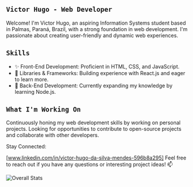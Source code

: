 ## `Victor Hugo - Web Developer` ##
Welcome! 
I'm Victor Hugo, an aspiring Information Systems student based in Palmas, Paraná, Brazil, with a strong foundation in web development. I'm passionate about creating user-friendly and dynamic web experiences. 

## `Skills` ##
- ✨ Front-End Development: Proficient in HTML, CSS, and JavaScript.
- 🚀 Libraries & Frameworks: Building experience with React.js and eager to learn more.
- 🌱 Back-End Development: Currently expanding my knowledge by learning Node.js.

## `What I'm Working On` ##
Continuously honing my web development skills by working on personal projects.
Looking for opportunities to contribute to open-source projects and collaborate with other developers. 

Stay Connected:

[www.linkedin.com/in/victor-hugo-da-silva-mendes-596b8a295] 
Feel free to reach out if you have any questions or interesting project ideas! 📫


![Overall Stats](https://github-readme-stats.vercel.app/api?username=victorcodestuff&count_private=false&show_icons=true)
